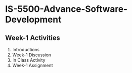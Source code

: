 # IS-5500-Advance-Software-Development

## Week-1 Activities
<ol>
  <li> Introductions</li>
  <li> Week-1 Discussion</li>
  <li> In Class Activity</li>
  <li> Week-1 Assignment</li>
</ol>


